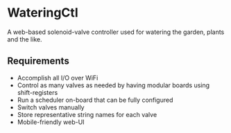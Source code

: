 # WateringCtl

A web-based solenoid-valve controller used for watering the garden, plants and the like.

## Requirements

* Accomplish all I/O over WiFi
* Control as many valves as needed by having modular boards using shift-registers
* Run a scheduler on-board that can be fully configured
* Switch valves manually
* Store representative string names for each valve
* Mobile-friendly web-UI
